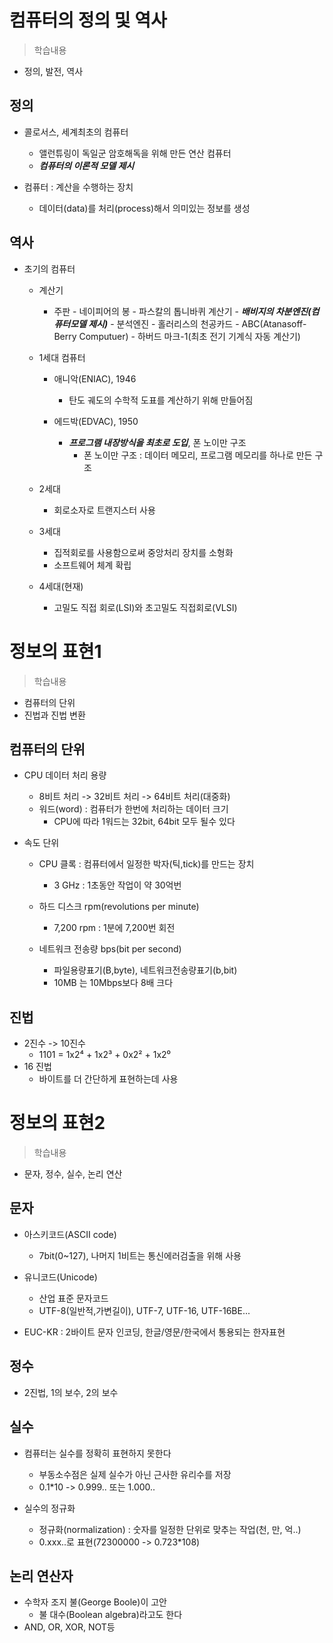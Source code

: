 # 컴퓨터의 정의 및 역사
> 학습내용
- 정의, 발전, 역사

## 정의
- 콜로서스, 세계최초의 컴퓨터
    - 앨런튜링이 독일군 암호해독을 위해 만든 연산 컴퓨터
    - ***컴퓨터의 이론적 모델 제시***

- 컴퓨터 : 계산을 수행하는 장치 
    - 데이터(data)를 처리(process)해서 의미있는 정보를 생성

## 역사
- 초기의 컴퓨터
    - 계산기
        - 주판 - 네이피어의 봉 - 파스칼의 톱니바퀴 계산기 - ***배비지의 차분엔진(컴퓨터모델 제시)*** - 분석엔진 - 홀러리스의 천공카드 - ABC(Atanasoff-Berry Computuer) - 하버드 마크-1(최초 전기 기계식 자동 계산기)
    
    - 1세대 컴퓨터
        - 애니악(ENIAC), 1946
            - 탄도 궤도의 수학적 도표를 계산하기 위해 만들어짐
        
        - 에드박(EDVAC), 1950
            - ***프로그램 내장방식을 최초로 도입***, 폰 노이만 구조
                - 폰 노이만 구조 : 데이터 메모리, 프로그램 메모리를 하나로 만든 구조

    - 2세대 
        - 회로소자로 트랜지스터 사용
    
    - 3세대
        - 집적회로를 사용함으로써 중앙처리 장치를 소형화
        - 소프트웨어 체계 확립

    - 4세대(현재)
        - 고밀도 직접 회로(LSI)와 초고밀도 직접회로(VLSI)
    
# 정보의 표현1
> 학습내용
- 컴퓨터의 단위
- 진법과 진법 변환

## 컴퓨터의 단위
- CPU 데이터 처리 용량
    - 8비트 처리 -> 32비트 처리 -> 64비트 처리(대중화)
    - 워드(word) : 컴퓨터가 한번에 처리하는 데이터 크기
        - CPU에 따라 1워드는 32bit, 64bit 모두 될수 있다
    
- 속도 단위
    - CPU 클록 : 컴퓨터에서 일정한 박자(틱,tick)를 만드는 장치
        - 3 GHz : 1초동안 작업이 약 30억번
    
    - 하드 디스크 rpm(revolutions per minute)
        - 7,200 rpm : 1분에 7,200번 회전
    
    - 네트워크 전송량 bps(bit per second)
        - 파일용량표기(B,byte), 네트워크전송량표기(b,bit)
        - 10MB 는 10Mbps보다 8배 크다

## 진법
- 2진수 -> 10진수
    - 1101 = 1x2⁴ + 1x2³ + 0x2² + 1x2⁰
- 16 진법
    - 바이트를 더 간단하게 표현하는데 사용

# 정보의 표현2
> 학습내용
- 문자, 정수, 실수, 논리 연산

## 문자
- 아스키코드(ASCII code)
    - 7bit(0~127), 나머지 1비트는 통신에러검출을 위해 사용

- 유니코드(Unicode)
    - 산업 표준 문자코드
    - UTF-8(일반적,가변길이), UTF-7, UTF-16, UTF-16BE...

- EUC-KR : 2바이트 문자 인코딩, 한글/영문/한국에서 통용되는 한자표현

## 정수
- 2진법, 1의 보수, 2의 보수

## 실수
- 컴퓨터는 실수를 정확히 표현하지 못한다
    - 부동소수점은 실제 실수가 아닌 근사한 유리수를 저장
    - 0.1*10 -> 0.999..  또는 1.000..

- 실수의 정규화
    - 정규화(normalization) : 숫자를 일정한 단위로 맞추는 작업(천, 만, 억..)
    - 0.xxx..로 표현(72300000 -> 0.723*108)

## 논리 연산자
- 수학자 조지 불(George Boole)이 고안
    - 불 대수(Boolean algebra)라고도 한다
- AND, OR, XOR, NOT등

